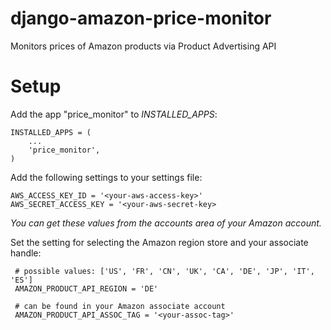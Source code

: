 django-amazon-price-monitor
===========================

Monitors prices of Amazon products via Product Advertising API


Setup
=====

Add the app "price_monitor" to *INSTALLED_APPS*:

    INSTALLED_APPS = (
        ...
        'price_monitor',
    )

Add the following settings to your settings file:

    AWS_ACCESS_KEY_ID = '<your-aws-access-key>'
    AWS_SECRET_ACCESS_KEY = '<your-aws-secret-key>

*You can get these values from the accounts area of your Amazon account.*

Set the setting for selecting the Amazon region store and your associate handle:

     # possible values: ['US', 'FR', 'CN', 'UK', 'CA', 'DE', 'JP', 'IT', 'ES']
     AMAZON_PRODUCT_API_REGION = 'DE'

     # can be found in your Amazon associate account
     AMAZON_PRODUCT_API_ASSOC_TAG = '<your-assoc-tag>'

